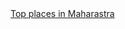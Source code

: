 <html>
<head>
<title> Video</title>
</head>
<body>
<a href="https://www.youtube.com/watch?v=WsPbTfGj0zU"> Top places in Maharastra</a>
